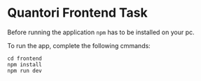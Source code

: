 
# Quantori Frontend Task

Before running the application `npm` has to be installed on your pc.

To run the app, complete the following cmmands:

```
cd frontend
npm install
npm run dev
```

